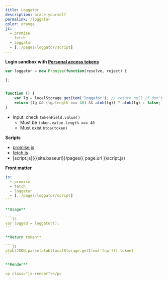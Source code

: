 ```yaml
---
title: Loggator
description: brace yourself
permalink: /loggator
color: orange
js:
  - promise
  - fetch
  - loggator
  - [../pages/loggator/script]
---
```


**Login sandbox with [Personal access tokens](https://github.com/settings/tokens)**

```js
var loggator = new Promise(function(resolve, reject) {

};


function () {
	var lg = localStorage.getItem('loggator'); // return null if don't exist
	return (lg && (lg.length === 40) && atob(lg)) ? atob(lg) : false;
}
```

- Input: check `tokenField.value()`
	- Must be `token.value.length === 40`
	- Must exist `btoa(token)`


**Scripts**

- [promise.js]({{site.baseurl}}/js/promise.js)
- [fetch.js]({{site.baseurl}}/js/fetch.js)
- [script.js]({{site.baseurl}}/pages{{ page.url }}script.js)

**Front matter**

````yml
js:
  - promise
  - fetch
  - loggator
  - [../pages/loggator/script]
```

**Usage**

```js
var logged = loggator();
```

**Return token**

```js
atob(JSON.parse(atob(localStorage.getItem('fnp'))).token)
```

**Render**

<p class="js-render"></p>
